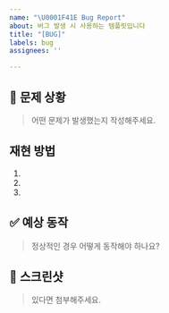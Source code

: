 ```yaml
---
name: "\U0001F41E Bug Report"
about: 버그 발생 시 사용하는 템플릿입니다
title: "[BUG]"
labels: bug
assignees: ''

---
```


## 🚨 문제 상황
> 어떤 문제가 발생했는지 작성해주세요.

## 재현 방법
1. 
2. 
3. 

## ✅ 예상 동작
> 정상적인 경우 어떻게 동작해야 하나요?

## 📸 스크린샷
> 있다면 첨부해주세요.
